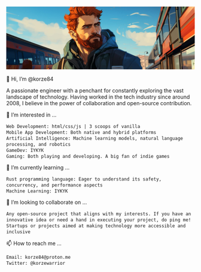 ![Banner Image](./1500x500.jpg?raw=true)

👋 Hi, I’m @korze84

A passionate engineer with a penchant for constantly exploring the vast landscape of technology. Having worked in the tech industry since around 2008, I believe in the power of collaboration and open-source contribution.

👀 I’m interested in ...

    Web Development: html/css/js | 3 scoops of vanilla
    Mobile App Development: Both native and hybrid platforms
    Artificial Intelligence: Machine learning models, natural language processing, and robotics
    GameDev: IYKYK
    Gaming: Both playing and developing. A big fan of indie games

🌱 I’m currently learning ...

    Rust programming language: Eager to understand its safety, concurrency, and performance aspects
    Machine Learning: IYKYK

💞️ I’m looking to collaborate on ...

    Any open-source project that aligns with my interests. If you have an innovative idea or need a hand in executing your project, do ping me!
    Startups or projects aimed at making technology more accessible and inclusive

📫 How to reach me ...

    Email: korze84@proton.me
    Twitter: @korzewarrior
